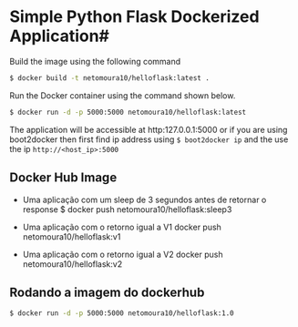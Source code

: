 # Simple Python Flask Dockerized Application#

Build the image using the following command

```bash
$ docker build -t netomoura10/helloflask:latest .
```

Run the Docker container using the command shown below.

```bash
$ docker run -d -p 5000:5000 netomoura10/helloflask:latest
```

The application will be accessible at http:127.0.0.1:5000 or if you are using boot2docker then first find ip address using `$ boot2docker ip` and the use the ip `http://<host_ip>:5000`

## Docker Hub Image

- Uma aplicação com um sleep de 3 segundos antes de retornar o response
$ docker push netomoura10/helloflask:sleep3

- Uma aplicação com o retorno igual a V1
docker push netomoura10/helloflask:v1

- Uma aplicação com o retorno igual a V2
docker push netomoura10/helloflask:v2

## Rodando a imagem do dockerhub


```bash
$ docker run -d -p 5000:5000 netomoura10/helloflask:1.0
```